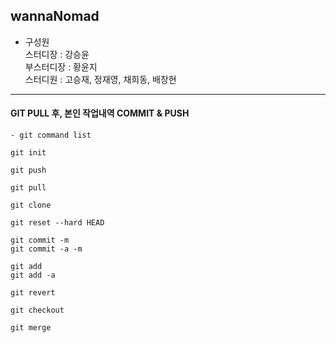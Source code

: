 ## wannaNomad

* 구성원 <br>
스터디장 :  강승윤 <br>
부스터디장 : 황윤지 <br>
스터디원 : 고승재, 정재영, 채희동, 배창현
---

#### GIT PULL 후, 본인 작업내역 COMMIT & PUSH

```
- git command list

git init

git push

git pull

git clone

git reset --hard HEAD

git commit -m
git commit -a -m

git add 
git add -a

git revert

git checkout

git merge
```
